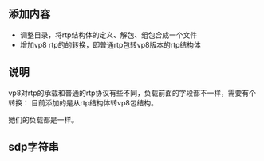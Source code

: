 ## 添加内容

- 调整目录，将rtp结构体的定义、解包、组包合成一个文件
- 增加vp8 rtp的的转换，即普通rtp包转vp8版本的rtp结构体

## 说明

vp8对rtp的承载和普通的rtp协议有些不同，负载前面的字段都不一样，需要有个转换：
目前添加的是从rtp结构体转vp8包结构。

她们的负载都是一样。

## sdp字符串
